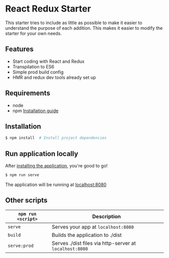 # React Redux Starter

This starter tries to include as little as possible to make it easier to understand the purpose of each addition. This makes it easier to modify the starter for your own needs.

## Features
* Start coding with React and Redux
* Transpilation to ES6
* Simple prod build config
* HMR and redux dev tools already set up

## Requirements
* node
* npm [Installation guide](https://www.npmjs.com/get-npm)


## Installation

```bash
$ npm install  # Install project dependencies
```

## Run application locally

After [installing the  application](#installation), you're good to go!

```bash
$ npm run serve
```

The application will be running at [localhost:8080](http://localhost:8080)

## Other scripts

|`npm run <script>`    |Description|
|-------------------|-----------|
|`serve`            |Serves your app at `localhost:8080`|
|`build`            |Builds the application to ./dist|
|`serve:prod`       |Serves ./dist files via http-server at `localhost:8080`|